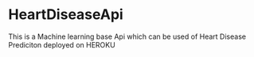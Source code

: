 # HeartDiseaseApi
This is a Machine learning base Api which can be used of Heart Disease Prediciton deployed on HEROKU

